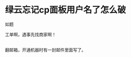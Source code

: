 # 绿云忘记cp面板用户名了怎么破


如题

工单啊，遇事先找商家啊！<br />
<br />
<img src="static/image/smiley/default/lol.gif" smilieid="12" border="0" alt="" /><img src="static/image/smiley/default/lol.gif" smilieid="12" border="0" alt="" /><img src="static/image/smiley/default/lol.gif" smilieid="12" border="0" alt="" />

翻邮箱，开通机器时有一封邮件里面写了。
